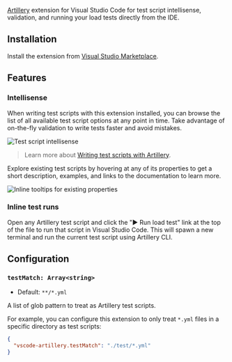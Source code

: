 [Artillery](https://www.artillery.io/) extension for Visual Studio Code for test script intellisense, validation, and running your load tests directly from the IDE.

## Installation

Install the extension from [Visual Studio Marketplace](https://marketplace.visualstudio.com/items?itemName=Artilleryio.vscode-artillery).

## Features

### Intellisense

When writing test scripts with this extension installed, you can browse the list of all available test script options at any point in time. Take advantage of on-the-fly validation to write tests faster and avoid mistakes.

![Test script intellisense](https://raw.github.com/artilleryio/vscode-artillery/main/assets/intellisense-suggestions.png)

> Learn more about [Writing test scripts with Artillery](https://www.artillery.io/docs/reference/test-script).

Explore existing test scripts by hovering at any of its properties to get a short description, examples, and links to the documentation to learn more.

![Inline tooltips for existing properties](https://raw.github.com/artilleryio/vscode-artillery/main/assets/intellisense-tooltips.png)

### Inline test runs

Open any Artillery test script and click the "▶ Run load test" link at the top of the file to run that script in Visual Studio Code. This will spawn a new terminal and run the current test script using Artillery CLI.

## Configuration

### `testMatch: Array<string>`

- Default: `**/*.yml`

A list of glob pattern to treat as Artillery test scripts.

For example, you can configure this extension to only treat `*.yml` files in a specific directory as test scripts:

```json
{
  "vscode-artillery.testMatch": "./test/*.yml"
}
```
